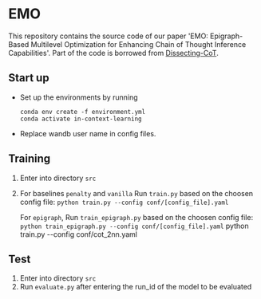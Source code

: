 # EMO
This repository contains the source code of our paper 'EMO: Epigraph-Based Multilevel Optimization for Enhancing Chain of Thought Inference Capabilities'. Part of the code is borrowed from [Dissecting-CoT](https://github.com/yingcong-li/Dissecting-CoT).


## Start up
- Set up the environments by running
    ```
    conda env create -f environment.yml
    conda activate in-context-learning
    ```

- Replace wandb user name in config files.

## Training
1. Enter into directory ```src```
2. For baselines `penalty` and `vanilla` 
    Run ```train.py``` based on the choosen config file: ```python train.py --config conf/[config_file].yaml```
   
   For `epigraph`, 
   Run ```train_epigraph.py``` based on the choosen config file: ```python train_epigraph.py --config conf/[config_file].yaml```
python train.py --config conf/cot_2nn.yaml
## Test
1. Enter into directory ```src```
2. Run ```evaluate.py``` after entering the run_id of the model to be evaluated